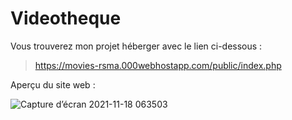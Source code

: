 # Videotheque

Vous trouverez mon projet héberger avec le lien ci-dessous :

> https://movies-rsma.000webhostapp.com/public/index.php

Aperçu du site web :


![Capture d’écran 2021-11-18 063503](https://user-images.githubusercontent.com/85608576/142347118-8a9cb4f4-a831-43ec-b433-4c2b87b833e3.png)
